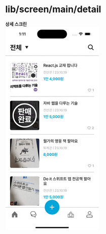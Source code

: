 # lib/screen/main/detail

<b>상세 스크린</b>
<br />
<img src="https://github.com/team-ilpalsam/Flutter_DaelimMarket/blob/main/readme/main/detail.gif">
